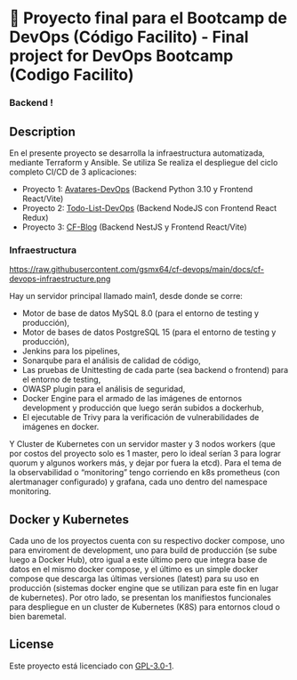 # 📝 Proyecto final para el Bootcamp de DevOps (Código Facilito) - Final project for DevOps Bootcamp (Codigo Facilito)

### Backend !

## Description
En el presente proyecto se desarrolla la infraestructura automatizada, mediante Terraform y Ansible.
Se utiliza
Se realiza el despliegue del ciclo completo CI/CD de 3 aplicaciones:
* Proyecto 1: [Avatares-DevOps](https://gitlab.com/cf-devops-gsmx64-final/avatares-devops) (Backend Python 3.10 y Frontend React/Vite)
* Proyecto 2: [Todo-List-DevOps](https://gitlab.com/cf-devops-gsmx64-final/todo-list-devops) (Backend NodeJS con Frontend React Redux)
* Proyecto 3: [CF-Blog](https://github.com/gsmx64/cf-jsbackend-blog) (Backend NestJS y Frontend React/Vite)


### Infraestructura

https://raw.githubusercontent.com/gsmx64/cf-devops/main/docs/cf-devops-infraestructure.png

Hay un servidor principal llamado main1, desde donde se corre:
* Motor de base de datos MySQL 8.0 (para el entorno de testing y producción),
* Motor de bases de datos PostgreSQL 15 (para el entorno de testing y producción),
* Jenkins para los pipelines,
* Sonarqube para el análisis de calidad de código,
* Las pruebas de Unittesting de cada parte (sea backend o frontend) para el entorno de testing,
* OWASP plugin para el análisis de seguridad,
* Docker Engine para el armado de las imágenes de entornos development y producción que luego serán
subidos a dockerhub,
* El ejecutable de Trivy para la verificación de vulnerabilidades de imágenes en docker.

Y Cluster de Kubernetes con un servidor master y 3 nodos workers (que por costos del proyecto solo es 1 master,
pero lo ideal serían 3 para lograr quorum y algunos workers más, y dejar por fuera la etcd).
Para el tema de la observabilidad o “monitoring” tengo corriendo en k8s prometheus (con alertmanager
configurado) y grafana, cada uno dentro del namespace monitoring.


## Docker y Kubernetes
Cada uno de los proyectos cuenta con su respectivo docker compose, uno para enviroment de development, uno para build de producción (se sube luego a Docker Hub), otro igual a este último pero que integra base de datos en el mismo docker compose, y el último es un simple docker compose que descarga las últimas versiones (latest) para su uso en producción (sistemas docker engine que se utilizan para este fin en lugar de kubernetes).
Por otro lado, se presentan los manifiestos funcionales para despliegue en un cluster de Kubernetes (K8S) para entornos cloud o bien baremetal.



## License
Este proyecto está licenciado con [GPL-3.0-1](https://github.com/gsmx64/cf-jsbackend-blog?tab=GPL-3.0-1-ov-file#readme).